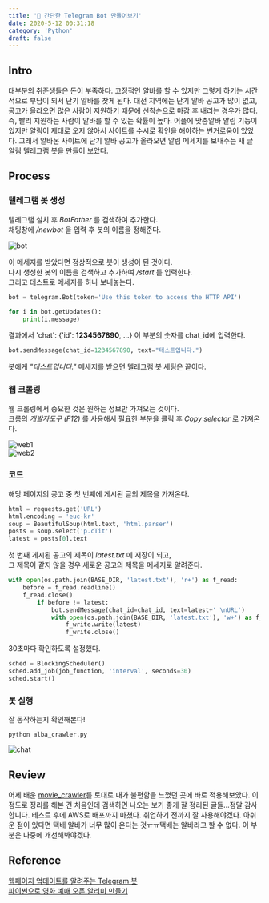```yaml
---
title: '🤖 간단한 Telegram Bot 만들어보기'
date: 2020-5-12 00:31:18
category: 'Python'
draft: false
---   
```


## Intro
대부분의  취준생들은  돈이  부족하다. 고정적인  알바를  할  수  있지만  그렇게  하기는 시간적으로  부담이  되서  단기  알바를  찾게 된다. 대전  지역에는  단기  알바  공고가  많이  없고, 공고가  올라오면  많은  사람이  지원하기  때문에  선착순으로  마감  후  내리는  경우가  많다. 즉, 빨리 지원하는 사람이  알바를  할 수 있는 확률이  높다. 어플에  맞춤알바  알림  기능이  있지만  알림이  제대로  오지  않아서  사이트를  수시로  확인을  해야하는  번거로움이  있었다. 그래서  알바몬  사이트에  단기  알바  공고가  올라오면  알림  메세지를  보내주는  새  글  알림  텔레그램  봇을  만들어  보았다.

## Process
### 텔레그램 봇 생성
텔레그램 설치 후 *BotFather* 를 검색하여 추가한다.   
채팅창에 */newbot* 을 입력 후 봇의 이름을 정해준다.   

![bot](images/2020-1/01.png)   
  

이 메세지를 받았다면 정상적으로 봇이 생성이 된 것이다.   
다시  생성한  봇의 이름을  검색하고 추가하여 */start* 를  입력한다.   
그리고 테스트로 메세지를 하나 보내놓는다.   
```python
bot = telegram.Bot(token='Use this token to access the HTTP API')

for i in bot.getUpdates():
    print(i.message)
```
결과에서 'chat': {'id': **1234567890**, …} 이 부분의 숫자를 chat_id에 입력한다.

```python
bot.sendMessage(chat_id=1234567890, text="테스트입니다.")
```    

봇에게  *"테스트입니다."* 메세지를  받으면  텔레그램 봇 세팅은 끝이다.   

### 웹 크롤링
웹 크롤링에서 중요한 것은 원하는 정보만 가져오는 것이다.   
크롬의 *개발자도구 (F12)* 를 사용해서 필요한 부분을 클릭 후 *Copy selector* 로 가져온다.

![web1](images/2020-1/02.png)   
![web2](images/2020-1/03.png)   


### 코드   

해당 페이지의 공고 중 첫 번째에 게시된 글의 제목을 가져온다.   
```python
html = requests.get('URL')
html.encoding = 'euc-kr'
soup = BeautifulSoup(html.text, 'html.parser')
posts = soup.select('p.cTit')
latest = posts[0].text
```   
첫 번째 게시된 공고의 제목이 *latest.txt* 에 저장이 되고,    
그 제목이 같지 않을 경우 새로운 공고의 제목을 메세지로 알려준다.   
```python
with open(os.path.join(BASE_DIR, 'latest.txt'), 'r+') as f_read:
    before = f_read.readline()
    f_read.close()
        if before != latest:
            bot.sendMessage(chat_id=chat_id, text=latest+' \nURL')
            with open(os.path.join(BASE_DIR, 'latest.txt'), 'w+') as f_write:
                f_write.write(latest)
                f_write.close()
```   
30초마다 확인하도록 설정했다.   
```python
sched = BlockingScheduler()
sched.add_job(job_function, 'interval', seconds=30)
sched.start()
```
### 봇 실행   
잘 동작하는지 확인해본다!
  
```shell
python alba_crawler.py
```   
![chat](images/2020-1/04.png)   

## Review
어제 배운 [movie_crawler](https://github.com/DeepxHyeon/movie_crawler)를 토대로 내가 불편함을 느꼈던 곳에 바로 적용해보았다. 이 정도로 정리를 해본 건 처음인데 검색하면 나오는  보기 좋게 잘 정리된 글들...정말 감사합니다. 테스트 후에 AWS로 배포까지 마쳤다. 취업하기 전까지 잘 사용해야겠다. 아쉬운 점이 있다면 택배 알바가 너무 많이 온다는 것ㅠㅠ택배는 알바라고 할 수 없다. 이 부분은 나중에 개선해봐야겠다.    

## Reference   
[웹페이지 업데이트를 알려주는 Telegram 봇](https://beomi.github.io/gb-crawling/posts/2017-04-20-HowToMakeWebCrawler-Notice-with-Telegram.html)    
[파이썬으로 영화 예매 오픈 알리미 만들기](https://www.inflearn.com/course/%EC%98%81%ED%99%94%EC%98%88%EB%A7%A4-%ED%8C%8C%EC%9D%B4%EC%8D%AC#)

